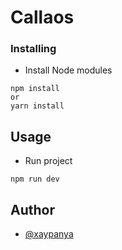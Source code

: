 # Callaos

### Installing

- Install Node modules

```
npm install
or
yarn install
```


## Usage <a name = "usage"></a>

- Run project

```
npm run dev
```


## Author

- [@xaypanya](https://github.com/Xaypanya)
